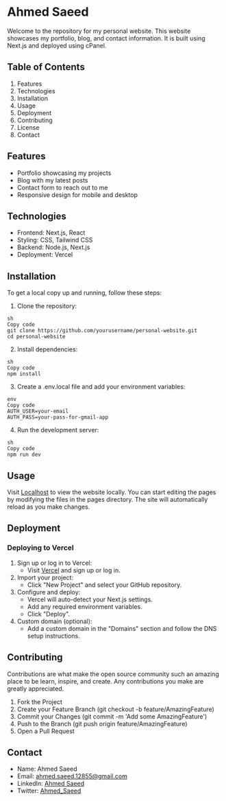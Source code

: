# **Ahmed Saeed**

Welcome to the repository for my personal website. This website showcases my portfolio, blog, and contact information. It is built using Next.js and deployed using cPanel.

## Table of Contents

1. Features
2. Technologies
3. Installation
4. Usage
5. Deployment
6. Contributing
7. License
8. Contact

## Features

- Portfolio showcasing my projects
- Blog with my latest posts
- Contact form to reach out to me
- Responsive design for mobile and desktop

## Technologies

- Frontend: Next.js, React
- Styling: CSS, Tailwind CSS
- Backend: Node.js, Next.js
- Deployment: Vercel

## Installation

To get a local copy up and running, follow these steps:

1. Clone the repository:

```
sh
Copy code
git clone https://github.com/yourusername/personal-website.git
cd personal-website
```

2. Install dependencies:

```
sh
Copy code
npm install
```

3. Create a .env.local file and add your environment variables:

```
env
Copy code
AUTH_USER=your-email
AUTH_PASS=your-pass-for-gmail-app
```

4. Run the development server:

```
sh
Copy code
npm run dev
```

## Usage

Visit [Localhost](http://localhost:3000) to view the website locally. You can start editing the pages by modifying the files in the pages directory. The site will automatically reload as you make changes.

## Deployment

### Deploying to Vercel

1. Sign up or log in to Vercel:
   - Visit [Vercel](https://vercel.com/) and sign up or log in.
2. Import your project:
   - Click "New Project" and select your GitHub repository.
3. Configure and deploy:
   - Vercel will auto-detect your Next.js settings.
   - Add any required environment variables.
   - Click "Deploy".
4. Custom domain (optional):
   - Add a custom domain in the "Domains" section and follow the DNS setup instructions.

## Contributing

Contributions are what make the open source community such an amazing place to be learn, inspire, and create. Any contributions you make are greatly appreciated.

1. Fork the Project
2. Create your Feature Branch (git checkout -b feature/AmazingFeature)
3. Commit your Changes (git commit -m 'Add some AmazingFeature')
4. Push to the Branch (git push origin feature/AmazingFeature)
5. Open a Pull Request

## Contact

- Name: Ahmed Saeed
- Email: ahmed.saeed.12855@gmail.com
- LinkedIn: [Ahmed Saeed](https://www.linkedin.com/in/ahmed-saeed-58335a181/)
- Twitter: [Ahmed_Saeed](https://twitter.com/Ahmed_Saeed960)
